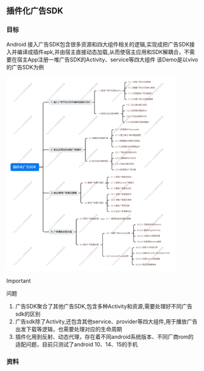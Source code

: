 ## 插件化广告SDK
### 目标
Android 接入广告SDK包含很多资源和四大组件相关的逻辑,实现成把广告SDK接入并编译成插件apk,并由宿主直接动态加载,从而使宿主应用和SDK解耦合，不需要在宿主App注册一堆广告SDK的Activity、service等四大组件
该Demo是以vivo的广告SDK为例

<img src="./images/plugin_ads_sdk.png" style="zoom:50%;" />

> [!IMPORTANT]
>
> 问题
>
> 1. 广告SDK聚合了其他广告SDK,包含多种Activity和资源,需要处理好不同广告sdk的区别
> 2. 广告sdk除了Activity,还包含其他service、provider等四大组件,用于播放广告出发下载等逻辑，也需要处理对应的生命周期
> 3. 插件化用到反射、动态代理，存在着不同android系统版本、不同厂商rom的适配问题，目前只测试了android 10、14、15的手机

### 资料

[Tencent Shadow框架]: https://github.com/Tencent/Shadow
[Didi VirtualAPK]: https://github.com/didi/VirtualAPK

